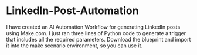# LinkedIn-Post-Automation
I have created an AI Automation Workflow for generating LinkedIn posts using Make.com.
I just ran three lines of Python code to generate a trigger that includes all the required parameters.
Download the blueprint and import it into the make scenario environment, so you can use it.
